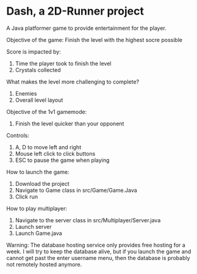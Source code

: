 # Dash, a 2D-Runner project

A Java platformer game to provide entertainment for the player.


Objective of the game: Finish the level with the highest socre possible

Score is impacted by: 
  1) Time the player took to finish the level
  2) Crystals collected
 
What makes the level more challenging to complete?
  1) Enemies
  2) Overall level layout

Objective of the 1v1 gamemode:
  1) Finish the level quicker than your opponent

Controls:
  1) A, D to move left and right
  2) Mouse left click to click buttons
  3) ESC to pause the game when playing
 
 How to launch the game:
  1) Download the project
  2) Navigate to Game class in src/Game/Game.Java
  3) Click run

How to play multiplayer:
  1) Navigate to the server class in src/Multiplayer/Server.java
  2) Launch server
  3) Launch Game.java

Warning: The database hosting service only provides free hosting for a week. I will try to keep the database alive, but if you launch the game and cannot get past the enter username menu,
then the database is probably not remotely hosted anymore.
